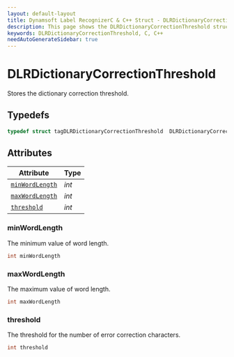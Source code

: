 ```yaml
---
layout: default-layout
title: Dynamsoft Label RecognizerC & C++ Struct - DLRDictionaryCorrectionThreshold
description: This page shows the DLRDictionaryCorrectionThreshold struct of Dynamsoft Label Recognizer for C & C++ Language.
keywords: DLRDictionaryCorrectionThreshold, C, C++
needAutoGenerateSidebar: true
---
```



# DLRDictionaryCorrectionThreshold
Stores the dictionary correction threshold.

## Typedefs

```cpp
typedef struct tagDLRDictionaryCorrectionThreshold  DLRDictionaryCorrectionThreshold
```  

## Attributes
  
| Attribute | Type |
|---------- | ---- |
| [`minWordLength`](#minwordlength) | *int* |
| [`maxWordLength`](#maxwordlength) | *int* |
| [`threshold`](#threshold) | *int* |


### minWordLength
The minimum value of word length.
```cpp
int minWordLength
```

### maxWordLength
The maximum value of word length.
```cpp
int maxWordLength
```

### threshold
The threshold for the number of error correction characters.
```cpp
int threshold
```
